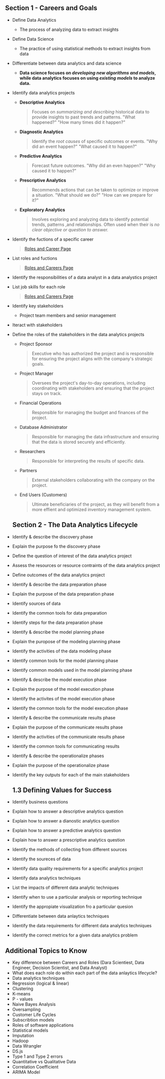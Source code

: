 ## Section 1 - Careers and Goals  

- Define Data Analytics
  - The process of analyzing data to extract insights
   
- Define Data Science
  - The practice of using statistical methods to extract insights from data
   
- Differentiate between data analytics and data science
  - **Data science focuses on _developing new algorithms and models_, while data analytics focuses on using _existing models_ to analyze data.**

- Identify data analytics projects
  - **Descriptive Analytics**
    > Focuses on *summarizing and describing* historical data to provide insights to past trends and patterns.
    > "What happened?" "How many times did it happen?"
  - **Diagnostic Analytics**
    > Identify the *root causes* of specific outcomes or events.
    > "Why did an event happen?" "What caused it to happen?"
  - **Predictive Analytics**
    > Forecast future outcomes.
    > "Why did an even happen?" "Why caused it to happen?"
  - **Prescriptive Analytics**
    > Recommends actions that can be taken to optimize or improve a situation.
    > "What should we do?" "How can we prepare for it?"
  - **Exploratory Analytics**
    > Involves exploring and analyzing data to identify potential trends, patterns ,and relationships.
    > Often used when their is *no clear objective or question to answer.*
   
- Identify the fuctions of a specific career
    > [Roles and Career Page](https://github.com/mini-kelsi/WGU_Data_Analytics/blob/WGU/D491_Intro%20to%20Analytics/Roles%20and%20Careers.md)
    
- List roles and fuctions
    > [Roles and Careers Page](https://github.com/mini-kelsi/WGU_Data_Analytics/blob/WGU/D491_Intro%20to%20Analytics/Roles%20and%20Careers.md)
    
- Identify the responsibilities of a data analyst in a data analystics project
- List job skills for each role
    > [Roles and Careers Page](https://github.com/mini-kelsi/WGU_Data_Analytics/blob/WGU/D491_Intro%20to%20Analytics/Roles%20and%20Careers.md)
    
- Identify key stakeholders
   - Project team members and senior management
     
- Iteract with stakeholders
- Define the roles of the stakeholders in the data analytics projects
  - Project Sponsor
     > Executive who has authorized the project and is responsible for ensuring the project aligns with the company's strategic goals.
   - Project Manager
     > Oversees the project's day-to-day operations, including coordinating with stakeholders and ensuring that the project stays on track.
   - Financial Operations
     > Responsible for managing the budget and finances of the project.
   - Database Administrator
     > Responsible for managing the data infrastructure and ensuring that the data is stored securely and efficiently.
   - Researchers
     > Responsible for interpreting the results of specific data.
   - Partners
     >External stakeholders collaborating with the company on the project.
   - End Users (Customers)
     >Ultimate beneficiaries of the project, as they will benefit from a more effient and optimized inventory management system.

  ## Section 2 - The Data Analytics Lifecycle

- Identify & describe the discovery phase
- Explain the purpose fo the discovery phase
- Define the question of interest of the data analytics project
- Assess the resources or resource contraints of the data analytics project
- Define outcomes of the data analytics project
- Identify & describe the data preparation phase
- Explain the purpose of the data preparation phase
- Identify sources of data
- Identify the common tools for data preparation
- Identify steps for the data preparation phase
- Identify & describe the model planning phase
- Explain the puropose of the modeling planning phase
- Identify the activities of the data modeling phase
- Identify common tools for the model planning phase
- Identify common models used in the model planning phase
- Identify & describe the model execution phase
- Explain the purpose of the model execution phase
- Identify the activites of the model execution phase
- Identify the common tools for the model execution phase
- Identify & describe the communicate results phase
- Explain the purpose of the communicate results phase
- Identify the activities of the communicate results phase
- Identify the common tools for communicating results
- Identify & describe the operationalize phases
- Explain the purpose of the operationalize phase
- Identify the key outputs for each of the main stakeholders

  ## 1.3 Defining Values for Success

- Identify business questions
- Explain how to answer a descriptive analytics question
- Explain how to answer a dianostic analytics question
- Explain how to answer a predictive analytics question
- Explain how to answer a prescriptive analytics question
- Identify the methods of collecting from different sources
- Identify the soureces of data
- Identify data quality requirements for a specific analytics project
- Identify data analytics techniques
- List the impacts of different data analytic techniques
- Identify when to use a particular analysis or reporting technique
- Identify the appropiate visualization fro a particular quesion
- Differentiate between data anlaytics techniques
- Identify the data requirements for different data analytics techniques
- Identify the correct metrics for a given data analytics problem

## Additional Topics to Know

- Key difference between Careers and Roles (Dara Scientiest, Data Engineer, Decision Scientist, and Data Analyst)
- What does each role do within each part of the data anlaytics lifecycle?
- Data analytics techniques
- Regression (logical & linear)
- Clustering
- K-means
- P - values
- Naive Bayes Analysis
- Oversampling
- Customer Life Cycles
- Subscribtion models
- Roles of software applications
- Statistical models
- Imputation
- Hadoop
- Data Wrangler
- DS.js
- Type 1 and Type 2 errors
- Quantitative vs Qualitative Data
- Correlation Coefficient
- ARIMA Model
  
